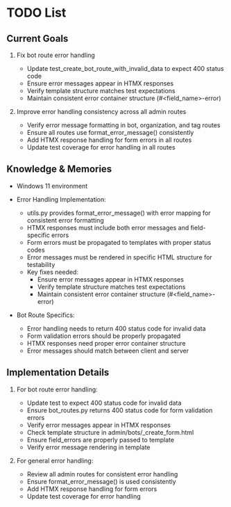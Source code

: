 # TODO List

## Current Goals
1. Fix bot route error handling
   - Update test_create_bot_route_with_invalid_data to expect 400 status code
   - Ensure error messages appear in HTMX responses
   - Verify template structure matches test expectations
   - Maintain consistent error container structure (#<field_name>-error)

2. Improve error handling consistency across all admin routes
   - Verify error message formatting in bot, organization, and tag routes
   - Ensure all routes use format_error_message() consistently
   - Add HTMX response handling for form errors in all routes
   - Update test coverage for error handling in all routes

## Knowledge & Memories
- Windows 11 environment
- Error Handling Implementation:
  * utils.py provides format_error_message() with error mapping for consistent error formatting
  * HTMX responses must include both error messages and field-specific errors
  * Form errors must be propagated to templates with proper status codes
  * Error messages must be rendered in specific HTML structure for testability
  * Key fixes needed:
    - Ensure error messages appear in HTMX responses
    - Verify template structure matches test expectations
    - Maintain consistent error container structure (#<field_name>-error)

- Bot Route Specifics:
  * Error handling needs to return 400 status code for invalid data
  * Form validation errors should be properly propagated
  * HTMX responses need proper error container structure
  * Error messages should match between client and server

## Implementation Details
1. For bot route error handling:
   - Update test to expect 400 status code for invalid data
   - Ensure bot_routes.py returns 400 status code for form validation errors
   - Verify error messages appear in HTMX responses
   - Check template structure in admin/bots/_create_form.html
   - Ensure field_errors are properly passed to template
   - Verify error message rendering in template

2. For general error handling:
   - Review all admin routes for consistent error handling
   - Ensure format_error_message() is used consistently
   - Add HTMX response handling for form errors
   - Update test coverage for error handling

